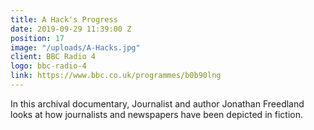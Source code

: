 ```yaml
---
title: A Hack's Progress
date: 2019-09-29 11:39:00 Z
position: 17
image: "/uploads/A-Hacks.jpg"
client: BBC Radio 4
logo: bbc-radio-4
link: https://www.bbc.co.uk/programmes/b0b90lng
---
```


In this archival documentary, Journalist and author Jonathan Freedland looks at how journalists and newspapers have been depicted in fiction.